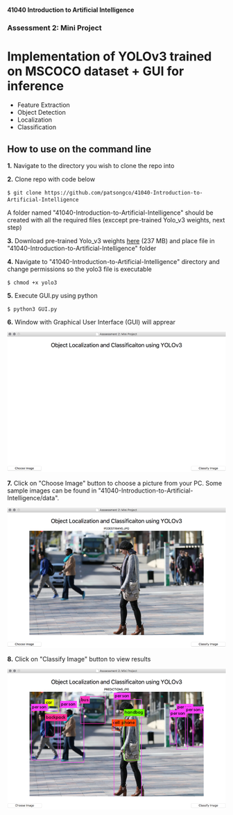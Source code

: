 #### 41040 Introduction to Artificial Intelligence
### Assessment 2: Mini Project
# Implementation of YOLOv3 trained on MSCOCO dataset + GUI for inference
- Feature Extraction
- Object Detection
- Localization
- Classification

## How to use on the command line
**1.** Navigate to the directory you wish to clone the repo into

**2.** Clone repo with code below
```
$ git clone https://github.com/patsongco/41040-Introduction-to-Artificial-Intelligence
```

A folder named "41040-Introduction-to-Artificial-Intelligence" should be created with all the required files (exccept pre-trained Yolo_v3 weights, next step)

**3.** Download pre-trained Yolo_v3 weights [here](https://pjreddie.com/media/files/yolov3.weights) (237 MB) and place file in "41040-Introduction-to-Artificial-Intelligence" folder

**4.** Navigate to "41040-Introduction-to-Artificial-Intelligence" directory and change permissions so the yolo3 file is executable
```
$ chmod +x yolo3
```
**5.** Execute GUI.py using python
```
$ python3 GUI.py
```
**6.** Window with Graphical User Interface (GUI) will apprear

![Image of GUI1](/GUI_1.png)

**7.** Click on "Choose Image" button to choose a picture from your PC. Some sample images can be found in "41040-Introduction-to-Artificial-Intelligence/data".

![Image of GUI2](/GUI_2.png)

**8.** Click on "Classify Image" button to view results

![Image of GUI3](/GUI_3.png)

